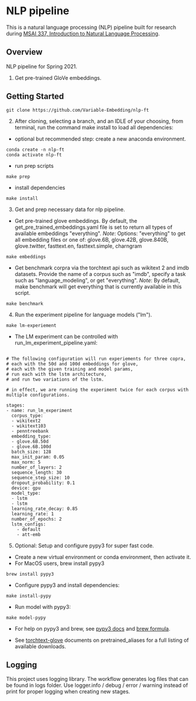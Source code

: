 # NLP pipeline

This is a natural language processing (NLP) pipeline built for research during [MSAI 337, Introduction to Natural Language Processing](https://www.mccormick.northwestern.edu/artificial-intelligence/curriculum/descriptions/msai-337.html).

## Overview

NLP pipeline for Spring 2021.

1. Get pre-trained GloVe embeddings.

## Getting Started

```terminal
git clone https://github.com/Variable-Embedding/nlp-ft
```

2. After cloning, selecting a branch, and an IDLE of your choosing, from terminal, run the command make install to load all dependencies:

* optional but recommended step: create a new anaconda environment.
```terminal
conda create -n nlp-ft
conda activate nlp-ft
```

* run prep scripts
```terminal
make prep
```

* install dependencies
```terminal
make install
```

3. Get and prep necessary data for nlp pipeline.

* Get pre-trained glove embeddings. By default, the get_pre_trained_embeddings.yaml file is set to return all types of available embeddings "everything".
_Note_: Options: "everything" to get all embedding files or one of: glove.6B, glove.42B, glove.840B, glove.twitter, fasttext.en, fasttext.simple, charngram
```terminal
make embeddings
```


* Get benchmark corpra via the torchtext api such as wikitext 2 and imdb datasets. Provide the name of a corpus such as "imdb", specify a task such as "language_modeling", or get "everything".
_Note_: By default, make benchmark will get everything that is currently available in this script. 
```terminal
make benchmark
```

4. Run the experiment pipeline for language models ("lm"). 
```terminal
make lm-experiement
```

* The LM experiment can be controlled with run_lm_experiment_pipeline.yaml:
```terminal

# The following configuration will run experiements for three copra, 
# each with the 50d and 100d embeddings for glove, 
# each with the given training and model params, 
# run each with the lstm architecture, 
# and run two variations of the lstm. 

# in effect, we are running the experiment twice for each corpus with multiple configurations.

stages:
- name: run_lm_experiment
  corpus_type:
  - wikitext2
  - wikitext103
  - penntreebank
  embedding_type:
  - glove.6B.50d
  - glove.6B.100d
  batch_size: 128
  max_init_param: 0.05
  max_norm: 5
  number_of_layers: 2
  sequence_length: 30
  sequence_step_size: 10
  dropout_probability: 0.1
  device: gpu
  model_type:
  - lstm
  - lstm
  learning_rate_decay: 0.85
  learning_rate: 1
  number_of_epochs: 2
  lstm_configs:
    - default
    - att-emb
```

5. Optional: Setup and configure pypy3 for super fast code. 
* Create a new virtual environment or conda environment, then activate it. 
* For MacOS users, brew install pypy3
```terminal
brew install pypy3
```
* Configure pypy3 and install dependencies:
```terminal
make install-pypy
```
* Run model with pypy3:
```terminal
make model-pypy
```
* For help on pypy3 and brew, see [pypy3 docs](https://doc.pypy.org/en/latest/install.html) and [brew formula](https://formulae.brew.sh/formula/pypy3).



* See [torchtext-glove](https://torchtext.readthedocs.io/en/latest/vocab.html) documents on pretrained_aliases for a full listing of available downloads.

## Logging

This project uses logging library. The workflow generates log files that can be found in logs folder. Use logger.info / debug / error / warning instead of print for proper logging when creating new stages.
